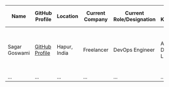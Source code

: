 | **Name**        | **GitHub Profile**                                       | **Location**           | **Current Company** | **Current Role/Designation** | **Skills Keywords**         | **Specific Roles of Interest** | **CV/Resume**                          | **LinkedIn Profile**                    | **Availability** |
|-----------------|----------------------------------------------------------|------------------------|----------------------|------------------------------|-----------------------------|------------------------------------|---------------------------------------|---------------------------------------|-------------------|
| Sagar Goswami      | [GitHub Profile](https://github.com/sagargoswami2001)      | Hapur, India     | Freelancer         | DevOps Engineer              | AWS, Docker, Linux    | Cloud Engineer, DevOps Engineer, Network Engineer & SRE                    | [CV/Resume](https://github.com/sagargoswami2001/IamACloudCaptain/blob/main/resumes/Sagar%20Goswami%20-%20Resume.pdf) | [LinkedIn Profile](https://www.linkedin.com/in/sagargoswami2001) | Immediate        |
| ...             | ...                                                      | ...                    | ...                  | ...                          | ...                         | ...                                | ...                                   | ...                                   | ...               
